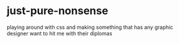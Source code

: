# just-pure-nonsense
playing around with css and  making something that has any graphic designer want to hit me with their diplomas

